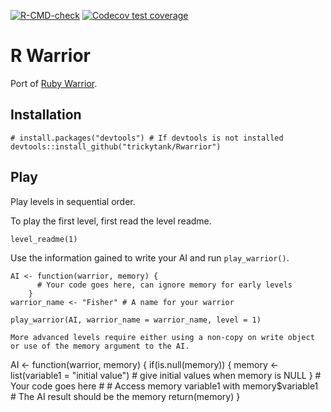 <!-- badges: start -->

[![R-CMD-check](https://github.com/trickytank/Rwarrior/actions/workflows/check-standard.yaml/badge.svg)](https://github.com/trickytank/Rwarrior/actions/workflows/check-standard.yaml)
[![Codecov test coverage](https://codecov.io/gh/trickytank/Rwarrior/branch/master/graph/badge.svg)](https://app.codecov.io/gh/trickytank/Rwarrior?branch=master)

<!-- badges: end -->

# R Warrior

Port of [Ruby Warrior](https://github.com/ryanb/ruby-warrior).


## Installation

```
# install.packages("devtools") # If devtools is not installed
devtools::install_github("trickytank/Rwarrior")
```

## Play

Play levels in sequential order.

To play the first level, first read the level readme. 

```
level_readme(1)
```

Use the information gained to write your AI and run `play_warrior()`.

```
AI <- function(warrior, memory) {
      # Your code goes here, can ignore memory for early levels
    }
warrior_name <- "Fisher" # A name for your warrior
    
play_warrior(AI, warrior_name = warrior_name, level = 1)

More advanced levels require either using a non-copy on write object or use of the memory argument to the AI. 

```
AI <- function(warrior, memory) {
      if(is.null(memory)) {
        memory <- list(variable1 = "initial value") # give initial values when memory is NULL
      }
      # Your code goes here #
      # Access memory variable1 with memory$variable1
      # The AI result should be the memory
      return(memory)
    }
```

```
